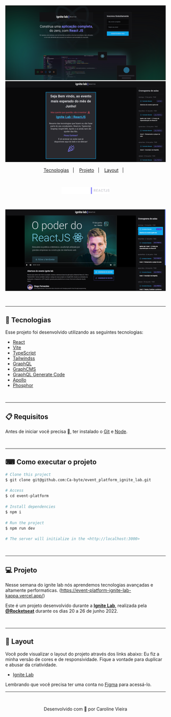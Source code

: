#
<p align="center">
    <img alt="" src="./public/images/subscribe.png" width="700px">
    <img alt="" src="./public/images/event.png" width="700px">
</p>


<p align="center">
  <a href="#rocket-tecnologias">Tecnologias</a>&nbsp;&nbsp;&nbsp;|&nbsp;&nbsp;&nbsp;
  <a href="#-projeto">Projeto</a>&nbsp;&nbsp;&nbsp;|&nbsp;&nbsp;&nbsp;
  <a href="#-layout">Layout</a>&nbsp;&nbsp;&nbsp;|&nbsp;&nbsp;&nbsp;
</p>
<br>

<p align="center">
    <img alt="" src="./public/images/ignite-logo.png" width="150px">
</p>

<br>
<p align="center">
    <img alt="" src="./public/images/video.png" width="700px">
</p>
<br>

---
## 🚀 Tecnologias

Esse projeto foi desenvolvido utilizando as seguintes tecnologias:

- [React](https://pt-br.reactjs.org/)
- [Vite](https://vitejs.dev/)
- [TypeScript](https://www.typescriptlang.org/)
- [Tailwindss](https://tailwindcss.com/)
- [GraphQL](https://graphql.org/)
- [GraphCMS](https://graphcms.com/)
- [GraphQL Generate Code](https://www.graphql-code-generator.com/)
- [Apollo](https://www.apollographql.com/)
- [Phosphor](https://phosphoricons.com/)
<br>

---

## 📋  Requisitos ##

Antes de iniciar você precisa :checkered_flag:, ter instalado o [Git](https://git-scm.com) e [Node](https://nodejs.org/en/).

<br>

---
## ⌨ Como executar o projeto ##

```bash
# Clone this project
$ git clone git@github.com:Ca-byte/event_platform_ignite_lab.git

# Access
$ cd event-platform

# Install dependencies
$ npm i

# Run the project
$ npm run dev

# The server will initialize in the <http://localhost:3000>
```
<br>

---

## 💻 Projeto

Nesse semana do ignite lab nós aprendemos tecnologias avançadas e altamente performaticas.
(https://event-platform-ignite-lab-kappa.vercel.app/) 

Este é um projeto desenvolvido durante a **[Ignite Lab](https://lp.rocketseat.com.br/inscricao/ignite-lab/)**, realizada pela **[@Rocketseat](https://github.com/Rocketseat)** durante os dias 20 a 26 de junho 2022.

<br>

---

## 🔖 Layout

Você pode visualizar o layout do projeto através dos links abaixo:
Eu fiz a minha versão de cores e de responsividade. Fique a vontade para duplicar e abusar da criatividade.

- [Ignite Lab](https://www.figma.com/file/YvOPZLgvtf2yGR1eYu57T6/Plataforma-de-evento---Ignite-Lab-by-Carol?node-id=35%3A183)

Lembrando que você precisa ter uma conta no [Figma](http://figma.com/) para acessá-lo.



---


<br>
<p align="center">Desenvolvido com 💜 por Caroline Vieira</p>
